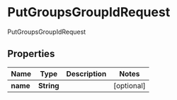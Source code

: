 

# PutGroupsGroupIdRequest

PutGroupsGroupIdRequest
## Properties

Name | Type | Description | Notes
------------ | ------------- | ------------- | -------------
**name** | **String** |  |  [optional]



